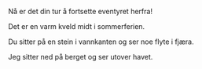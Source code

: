 ﻿Nå er det din tur å fortsette eventyret herfra!

Det er en varm kveld midt i sommerferien.

Du sitter på en stein i vannkanten og ser noe flyte i fjæra.

Jeg sitter ned på berget og ser utover havet.